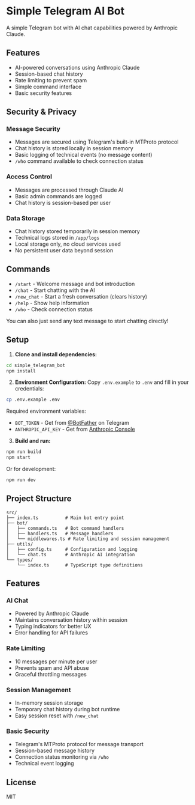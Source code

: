 # Simple Telegram AI Bot

A simple Telegram bot with AI chat capabilities powered by Anthropic Claude.

## Features

- AI-powered conversations using Anthropic Claude
- Session-based chat history
- Rate limiting to prevent spam
- Simple command interface
- Basic security features

## Security & Privacy

### Message Security
- Messages are secured using Telegram's built-in MTProto protocol
- Chat history is stored locally in session memory
- Basic logging of technical events (no message content)
- `/who` command available to check connection status

### Access Control
- Messages are processed through Claude AI
- Basic admin commands are logged
- Chat history is session-based per user

### Data Storage
- Chat history stored temporarily in session memory
- Technical logs stored in `/app/logs`
- Local storage only, no cloud services used
- No persistent user data beyond session

## Commands

- `/start` - Welcome message and bot introduction
- `/chat` - Start chatting with the AI
- `/new_chat` - Start a fresh conversation (clears history)
- `/help` - Show help information
- `/who` - Check connection status

You can also just send any text message to start chatting directly!

## Setup

1. **Clone and install dependencies:**
```bash
cd simple_telegram_bot
npm install
```

2. **Environment Configuration:**
Copy `.env.example` to `.env` and fill in your credentials:
```bash
cp .env.example .env
```

Required environment variables:
- `BOT_TOKEN` - Get from [@BotFather](https://t.me/BotFather) on Telegram
- `ANTHROPIC_API_KEY` - Get from [Anthropic Console](https://console.anthropic.com/)

3. **Build and run:**
```bash
npm run build
npm start
```

Or for development:
```bash
npm run dev
```

## Project Structure

```
src/
├── index.ts          # Main bot entry point
├── bot/
│   ├── commands.ts   # Bot command handlers
│   ├── handlers.ts   # Message handlers
│   └── middlewares.ts # Rate limiting and session management
├── utils/
│   ├── config.ts     # Configuration and logging
│   └── chat.ts       # Anthropic AI integration
└── types/
    └── index.ts      # TypeScript type definitions
```

## Features

### AI Chat
- Powered by Anthropic Claude
- Maintains conversation history within session
- Typing indicators for better UX
- Error handling for API failures

### Rate Limiting
- 10 messages per minute per user
- Prevents spam and API abuse
- Graceful throttling messages

### Session Management
- In-memory session storage
- Temporary chat history during bot runtime
- Easy session reset with `/new_chat`

### Basic Security
- Telegram's MTProto protocol for message transport
- Session-based message history
- Connection status monitoring via `/who`
- Technical event logging

## License

MIT 